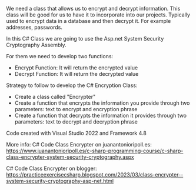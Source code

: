 We need a class that allows us to encrypt and decrypt information. 
This class will be good for us to have it to incorporate into our projects. 
Typically used to encrypt data in a database and then decrypt it. For example addresses, passwords.

In this C# Class we are going to use the Asp.net System Security Cryptography Assembly. 

For them we need to develop two functions:
- Encrypt Function: It will return the encrypted value
- Decrypt Function: It will return the decrypted value

Strategy to follow to develop the C# Encryption Class:
- Create a class called "Encrypter"
- Create a function that encrypts the information you provide through two parameters: text to encrypt and encryption phrase
- Create a function that decrypts the information it provides through two parameters: text to decrypt and decryption phrase

Code created with Visual Studio 2022 and Framework 4.8

More info:
C# Code Class Encrypter on juanantonioripoll.es:
https://www.juanantonioripoll.es/c-sharp-programming-course/c-sharp-class-encrypter-system-security-cryptography.aspx

C# Code Class Encrypter on blogger:
https://practiceexercisecsharp.blogspot.com/2023/03/class-encrypter--system-security-cryptography-asp-net.html

